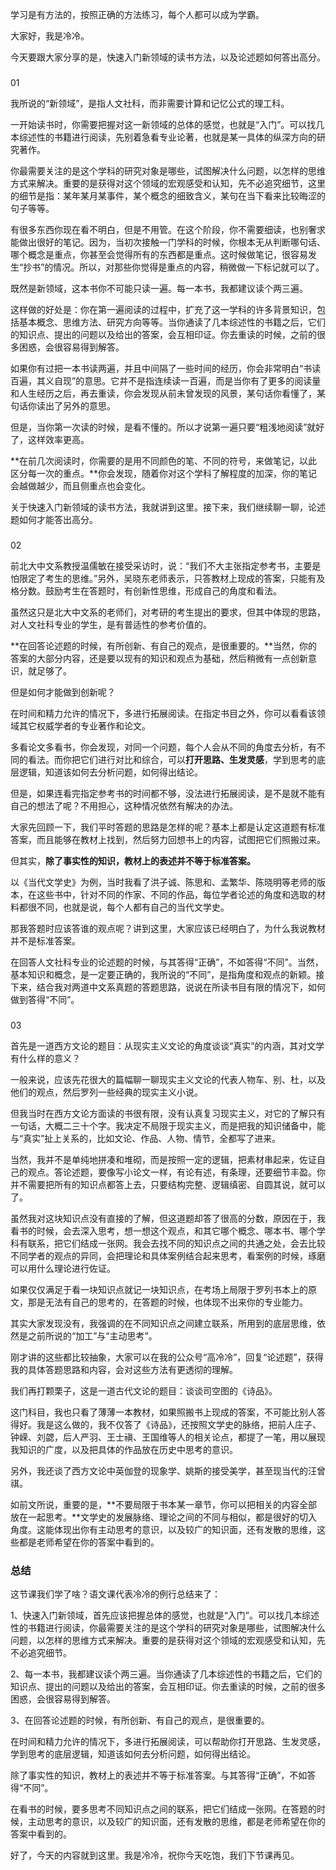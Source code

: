 学习是有方法的，按照正确的方法练习，每个人都可以成为学霸。

大家好，我是冷冷。

今天要跟大家分享的是，快速入门新领域的读书方法，以及论述题如何答出高分。

### 

01

我所说的“新领域”，是指人文社科，而非需要计算和记忆公式的理工科。

一开始读书时，你需要把握对这一新领域的总体的感觉，也就是“入门”。可以找几本综述性的书籍进行阅读，先别着急看专业论著，也就是某一具体的纵深方向的研究著作。

你最需要关注的是这个学科的研究对象是哪些，试图解决什么问题，以怎样的思维方式来解决。重要的是获得对这个领域的宏观感受和认知，先不必追究细节，这里的细节是指：某年某月某事件，某个概念的细致含义，某句在当下看来比较晦涩的句子等等。

有很多东西你现在看不明白，但是不用管。在这个阶段，你不需要细读，也别奢求能做出很好的笔记。因为，当初次接触一门学科的时候，你根本无从判断哪句话、哪个概念是重点，你甚至会觉得所有的东西都是重点。这时候做笔记，很容易发生“抄书”的情况。所以，对那些你觉得是重点的内容，稍微做一下标记就可以了。

既然是新领域，这本书你不可能只读一遍。每一本书，我都建议读个两三遍。

这样做的好处是：你在第一遍阅读的过程中，扩充了这一学科的许多背景知识，包括基本概念、思维方法、研究方向等等。当你通读了几本综述性的书籍之后，它们的知识点、提出的问题以及给出的答案，会互相印证。你去重读的时候，之前的很多困惑，会很容易得到解答。

<!-- [[[read_end]]] -->

如果你有过把一本书读两遍，并且中间隔了一些时间的经历，你会非常明白“书读百遍，其义自现”的意思。它并不是指连续读一百遍，而是当你有了更多的阅读量和人生经历之后，再去重读，你会发现从前未曾发现的风景，某句话你看懂了，某句话你读出了另外的意思。

但是，当你第一次读的时候，是看不懂的。所以才说第一遍只要“粗浅地阅读”就好了，这样效率更高。

**在前几次阅读时，你需要的是用不同颜色的笔、不同的符号，来做笔记，以此区分每一次的重点。**你会发现，随着你对这个学科了解程度的加深，你的笔记会越做越少，而且侧重点也会变化。

关于快速入门新领域的读书方法，我就讲到这里。接下来，我们继续聊一聊，论述题如何才能答出高分。

### 

02

前北大中文系教授温儒敏在接受采访时，说：“我们不大主张指定参考书，主要是怕限定了考生的思维。”另外，吴晓东老师表示，只答教材上现成的答案，只能有及格分数。鼓励考生在答题时，有创新性思维，形成自己的角度和看法。

虽然这只是北大中文系的老师们，对考研的考生提出的要求，但其中体现的思路，对人文社科专业的学生，是有普适性的参考价值的。

**在回答论述题的时候，有所创新、有自己的观点，是很重要的。**当然，你的答案的大部分内容，还是要以现有的知识和观点为基础，然后稍微有一点创新意识，就足够了。

但是如何才能做到创新呢？

在时间和精力允许的情况下，多进行拓展阅读。在指定书目之外，你可以看看该领域其它权威学者的专业著作和论文。

多看论文多看书，你会发现，对同一个问题，每个人会从不同的角度去分析，有不同的看法。而你把它们进行对比和综合，可以**打开思路、生发灵感**，学到思考的底层逻辑，知道该如何去分析问题，如何得出结论。

但是，如果连看完指定参考书的时间都不够，没法进行拓展阅读，是不是就不能有自己的想法了呢？不用担心，这种情况依然有解决的办法。

大家先回顾一下，我们平时答题的思路是怎样的呢？基本上都是认定这道题有标准答案，而且能够在教材上找到，然后努力回想书上的内容，试图把它们照搬过来。

但其实，**除了事实性的知识，教材上的表述并不等于标准答案。**

以《当代文学史》为例，当时我看了洪子诚、陈思和、孟繁华、陈晓明等老师的版本，在这些书中，针对不同的作家、不同的作品，每位学者论述的角度和选取的材料都很不同，也就是说，每个人都有自己的当代文学史。

那我答题时应该答谁的观点呢？讲到这里，大家应该已经明白了，为什么我说教材并不是标准答案。

在回答人文社科专业的论述题的时候，与其答得“正确”，不如答得“不同”。当然，基本知识和概念，是一定要正确的，我所说的“不同”，是指角度和观点的新颖。接下来，结合我对两道中文系真题的答题思路，说说在所读书目有限的情况下，如何做到答得“不同”。

### 

03

首先是一道西方文论的题目：从现实主义文论的角度谈谈“真实”的内涵，其对文学有什么样的意义？

一般来说，应该先花很大的篇幅聊一聊现实主义文论的代表人物车、别、杜，以及他们的观点，然后罗列一些经典的现实主义小说。

但我当时在西方文论方面读的书很有限，没有认真复习现实主义，对它的了解只有一句话，大概二三十个字。我决定不局限于现实主义，而是把我的知识储备中，能与“真实”扯上关系的，比如文论、作品、人物、情节，全都写了进来。

当然，我并不是单纯地拼凑和堆砌，而是按照一定的逻辑，把素材串起来，佐证自己的观点。答论述题，要像写小论文一样，有论有述，有条理，还要细节丰盈。你并不需要把所有的知识点都答上去，只要结构完整、逻辑缜密、自圆其说，就可以了。

虽然我对这块知识点没有直接的了解，但这道题却答了很高的分数，原因在于，我看书的时候，会去深入思考，想一想这个观点，和其它哪个概念、哪本书、哪个学科有联系，把它们结成一张网。我会去找不同的知识点之间的共通之处，会去比较不同学者的观点的异同，会把理论和具体案例结合起来思考，看案例的时候，琢磨可以用什么理论进行佐证。

如果仅仅满足于看一块知识点就记一块知识点，在考场上局限于罗列书本上的原文，那是无法有自己的思考的，在答题的时候，也体现不出来你的专业能力。

其实大家发现没有，我强调的在不同知识点之间建立联系，所用到的底层思维，依然是之前所说的“加工”与“主动思考”。

刚才讲的这些都比较抽象，大家可以在我的公众号“高冷冷”，回复“论述题”，获得我的具体答题思路和内容，会对这些方法有更透彻的理解。

我们再打颗栗子，这是一道古代文论的题目：谈谈司空图的《诗品》。

这门科目，我也只看了薄薄一本教材，如果照搬书上现成的答案，不可能比别人答得好。我是这么做的，我不仅答了《诗品》，还按照文学史的脉络，把前人庄子、钟嵘、刘勰，后人严羽、王士禛、王国维等人的相关论点，都提了一笔，用以展现我知识的广度，以及把具体的作品放在历史中思考的意识。

另外，我还谈了西方文论中英伽登的现象学、姚斯的接受美学，甚至现当代的汪曾祺。

如前文所说，重要的是，**不要局限于书本某一章节，你可以把相关的内容全部放在一起思考。**文学史的发展脉络、理论之间的不同与相似，都是很好的切入角度。这能体现出你有主动思考的意识，以及较广的知识面，还有发散的思维，这些都是老师希望在你的答案中看到的。

### 总结

这节课我们学了啥？语文课代表冷冷的例行总结来了：

1、快速入门新领域，首先应该把握总体的感觉，也就是“入门”。可以找几本综述性的书籍进行阅读，你最需要关注的是这个学科的研究对象是哪些，试图解决什么问题，以怎样的思维方式来解决。重要的是获得对这个领域的宏观感受和认知，先不必追究细节。

2、每一本书，我都建议读个两三遍。当你通读了几本综述性的书籍之后，它们的知识点、提出的问题以及给出的答案，会互相印证。你去重读的时候，之前的很多困惑，会很容易得到解答。

3、在回答论述题的时候，有所创新、有自己的观点，是很重要的。

在时间和精力允许的情况下，多进行拓展阅读，可以帮助你打开思路、生发灵感，学到思考的底层逻辑，知道该如何去分析问题，如何得出结论。

除了事实性的知识，教材上的表述并不等于标准答案。与其答得“正确”，不如答得“不同”。

在看书的时候，要多思考不同知识点之间的联系，把它们结成一张网。在答题的时候，主动思考的意识，以及较广的知识面，还有发散的思维，都是老师希望在你的答案中看到的。

好了，今天的内容就到这里。我是冷冷，祝你今天吃饱，我们下节课再见。